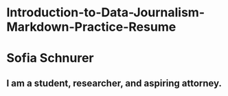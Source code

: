 # Introduction-to-Data-Journalism-Markdown-Practice-Resume
# Sofia Schnurer
## I am a student, researcher, and aspiring attorney. 
